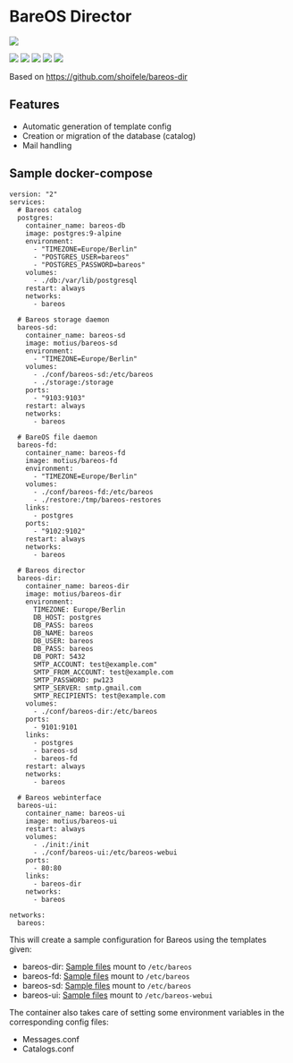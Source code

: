 # BareOS Director
![](https://www.bareos.com/files/Logos/Bareos/Logo_gesamt.png)

![](https://img.shields.io/docker/pulls/motius/bareos-dir.svg) ![](https://img.shields.io/github/commit-activity/y/motius/dockerfiles.svg) ![](https://img.shields.io/github/issues/motius/dockerfiles.svg) ![](https://img.shields.io/docker/automated/motius/bareos-dir.svg)
![](https://img.shields.io/docker/build/motius/bareos-dir.svg)

Based on https://github.com/shoifele/bareos-dir
## Features
- Automatic generation of template config
- Creation or migration of the database (catalog)
- Mail handling

## Sample docker-compose

```
version: "2"
services:
  # Bareos catalog
  postgres:
    container_name: bareos-db
    image: postgres:9-alpine
    environment:
      - "TIMEZONE=Europe/Berlin"
      - "POSTGRES_USER=bareos"
      - "POSTGRES_PASSWORD=bareos"
    volumes:
      - ./db:/var/lib/postgresql
    restart: always
    networks:
      - bareos

  # Bareos storage daemon
  bareos-sd:
    container_name: bareos-sd
    image: motius/bareos-sd
    environment:
      - "TIMEZONE=Europe/Berlin"
    volumes:
      - ./conf/bareos-sd:/etc/bareos
      - ./storage:/storage
    ports:
      - "9103:9103"
    restart: always
    networks:
      - bareos

  # BareOS file daemon
  bareos-fd:
    container_name: bareos-fd
    image: motius/bareos-fd
    environment:
      - "TIMEZONE=Europe/Berlin"
    volumes:
      - ./conf/bareos-fd:/etc/bareos
      - ./restore:/tmp/bareos-restores
    links:
      - postgres
    ports:
      - "9102:9102"
    restart: always
    networks:
      - bareos

  # Bareos director
  bareos-dir:
    container_name: bareos-dir
    image: motius/bareos-dir
    environment:
      TIMEZONE: Europe/Berlin
      DB_HOST: postgres
      DB_PASS: bareos
      DB_NAME: bareos
      DB_USER: bareos
      DB_PASS: bareos
      DB_PORT: 5432
      SMTP_ACCOUNT: test@example.com"
      SMTP_FROM_ACCOUNT: test@example.com
      SMTP_PASSWORD: pw123
      SMTP_SERVER: smtp.gmail.com
      SMTP_RECIPIENTS: test@example.com
    volumes:
      - ./conf/bareos-dir:/etc/bareos
    ports:
      - 9101:9101
    links:
      - postgres
      - bareos-sd
      - bareos-fd
    restart: always
    networks:
      - bareos

  # Bareos webinterface
  bareos-ui:
    container_name: bareos-ui
    image: motius/bareos-ui
    restart: always
    volumes:
      - ./init:/init
      - ./conf/bareos-ui:/etc/bareos-webui
    ports:
      - 80:80
    links:
      - bareos-dir
    networks:
      - bareos

networks:
  bareos:
```

This will create a sample configuration for Bareos using the templates given:
- bareos-dir: [Sample files](https://github.com/motius/dockerfiles/tree/master/bareos-dir/rootfs/temp/conf) mount to `/etc/bareos`
- bareos-fd: [Sample files](https://github.com/motius/dockerfiles/tree/master/bareos-fd/rootfs/temp) mount to `/etc/bareos`
- bareos-sd: [Sample files](https://github.com/motius/dockerfiles/tree/master/bareos-sd/rootfs/temp) mount to `/etc/bareos`
- bareos-ui: [Sample files](https://github.com/motius/dockerfiles/tree/master/bareos-sd/rootfs/temp) mount to  `/etc/bareos-webui`

The container also takes care of setting some environment variables in the corresponding config files:
- Messages.conf
- Catalogs.conf